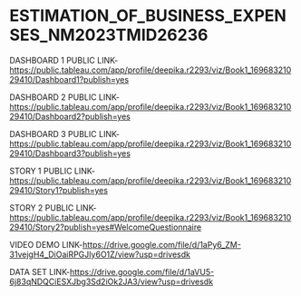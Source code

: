 

# ESTIMATION_OF_BUSINESS_EXPENSES_NM2023TMID26236

DASHBOARD 1 PUBLIC LINK-https://public.tableau.com/app/profile/deepika.r2293/viz/Book1_16968321029410/Dashboard1?publish=yes

DASHBOARD 2 PUBLIC LINK-https://public.tableau.com/app/profile/deepika.r2293/viz/Book1_16968321029410/Dashboard2?publish=yes

DASHBOARD 3 PUBLIC LINK-https://public.tableau.com/app/profile/deepika.r2293/viz/Book1_16968321029410/Dashboard3?publish=yes

STORY 1 PUBLIC LINK-https://public.tableau.com/app/profile/deepika.r2293/viz/Book1_16968321029410/Story1?publish=yes

STORY 2 PUBLIC LINK-https://public.tableau.com/app/profile/deepika.r2293/viz/Book1_16968321029410/Story2?publish=yes#WelcomeQuestionnaire

VIDEO DEMO LINK-https://drive.google.com/file/d/1aPy6_ZM-31vejgH4_DiOaiRPGJIy6O1Z/view?usp=drivesdk

DATA SET LINK-https://drive.google.com/file/d/1aVU5-6j83qNDQCiESXJbg3Sd2iOk2JA3/view?usp=drivesdk
